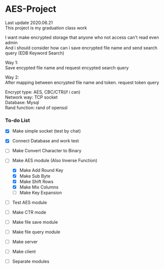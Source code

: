 # AES-Project  
Last update 2020.06.21   
This project is my graduation class work 

I want make encrypted storage that anyone who not access can't read even admin   
And i should consider how can i save encrypted file name and send search query (EDB Keyword Search)  

Way 1:   
Save encypted file name and request encypted search query 

Way 2:  
After mapping between encrypted file name and token. request token query 

Encrypt type: AES, CBC/CTR(if i can)  
Network way: TCP socket  
Database: Mysql   
Rand function: rand of openssl  

### To-do List  

- [x] Make simple socket (test by chat)  
- [x] Connect Database and work test  
- [ ] Make Convert Character to Binary 
- [ ] Make AES module (Also Inverse Function)
  - [x] Make Add Round Key
  - [x] Make Sub Byte
  - [x] Make Shift Rows
  - [x] Make Mix Columns
  - [ ] Make Key Expansion  
- [ ] Test AES module
- [ ] Make CTR mode
- [ ] Make file save module  
- [ ] Make file query module  
- [ ] Make server  
- [ ] Make client  
- [ ] Separate modules  


